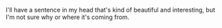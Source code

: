 I'll have a sentence in my head that's kind of beautiful and interesting, but I'm not sure why or where it's coming from.

